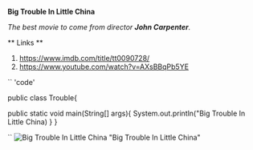 **Big Trouble In Little China**

*The best movie to come from director **John Carpenter**.*



** Links **

1. https://www.imdb.com/title/tt0090728/
2. https://www.youtube.com/watch?v=AXsBBqPb5YE

`` 'code'

public class Trouble{

  public static void main(String[] args){
    System.out.println("Big Trouble In Little China)
  }
}

``
![Big Trouble In Little China](https://external-content.duckduckgo.com/iu/?u=https%3A%2F%2Fm.media-amazon.com%2Fimages%2FM%2FMV5BNzlhYjEzOGItN2MwNS00ODRiLWE5OTItYThiNmJlMTdmMzgxXkEyXkFqcGdeQXVyNTAyODkwOQ%40%40._V1_.jpg&f=1&nofb=1&ipt=5bd8bfb363a470664a47e15a04571333997fb82858cf5b7e51e8d5f23d69a1b0&ipo=images) "Big Trouble In Little China"
